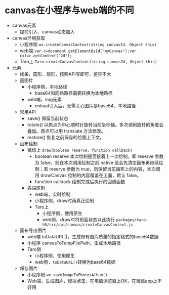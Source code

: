 
# canvas在小程序与web端的不同

* canvas元素
  * 提前引入、canvas动态加入
* canvas环境获取
  * 小程序侧 `wx.createCanvasContext(string canvasId, Object this)`
  * web端 `var c=document.getElementById("myCanvas");var cxt=c.getContext("2d");`
  * Taro上 `Taro.createCanvasContext(string canvasId, Object this)`
* 元素
  * 线条、圆形、矩形，按照API写即可，差异不大
  * 画图片
    * 小程序侧，本地路径
      * base64和网路路径需要转换为本地路径
    * web端，img元素
      * onload引入后，无需关心图片是base64、本地路径
  * 常用API
    * save() 保留当前状态
    * rotate() 以原点为中心顺时针旋转当前坐标轴。多次调用旋转的角度会叠加。原点可以用 translate 方法修改。
    * restore()  恢复之前保存的绘图上下文。
  * 画布绘制
    * 微信上 `draw(boolean reserve, function callback)`
      * boolean reserve 本次绘制是否接着上一次绘制。即 reserve 参数为 false，则在本次调用绘制之前 native 层会先清空画布再继续绘制；若 reserve 参数为 true，则保留当前画布上的内容，本次调用 drawCanvas 绘制的内容覆盖在上面，默认 false。
      * function callback 绘制完成后执行的回调函数
    * 各端区别
      * web端，实时绘制
      * 小程序侧，draw时再真正绘制
      * Taro上
        * 小程序侧，使用原生
        * web侧，draw时将前面状态以此执行 `packages/taro-h5/src/api/canvas/createCanvasContext.js`
  * 画布导出图片
    * web端 toDataURL()，生成带有图片质量的指定格式的base64数据
    * 小程序 canvasToTempFilePath，生成本地路径
    * Taro侧
      * 小程序侧，使用原生
      * web侧，`toDataURL()`转换为base64数据
  * 保存图片
    * 小程序侧 `wx.saveImageToPhotosAlbum()`
    * Web端，生成图片，模拟点击，在电脑浏览器上OK，在微信app上不好用
